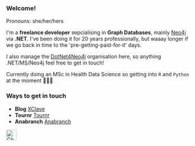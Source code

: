 ### Welcome! 

Pronouns: she/her/hers

I'm  a **freelance developer** sepcialising in **Graph Databases**, mainly [Neo4j](https://neo4j.com) via **.NET**. I've been doing it for 20 years professionally, but waaay longer if we go back in time to the 'pre-getting-paid-for-it' days.

I also manage the [DotNet4Neo4j](https://github.com/dotnet4neo4j) organisation here, so anything .NET/MS/Neo4j feel free to get in touch!

Currently doing an MSc in Health Data Science so getting into `R` and `Python` at the moment 🤷🏻‍♀️

### Ways to get in touch

* **Blog** [XClave](https://xclave.co.uk)
* **Tournr** [Tournr](https://tournr.com)
* **Anabranch** [Anabranch](https://anabranch.co.uk)

<a href="https://www.linkedin.com/in/cskardon" target="_blank"><img align="center" src="https://cdn.jsdelivr.net/npm/simple-icons@3.0.1/icons/linkedin.svg" alt="Charlotte Skardon LinkedIn" height="28" width="28" /></a>&nbsp; 


<!--
**cskardon/cskardon** is a ✨ _special_ ✨ repository because its `README.md` (this file) appears on your GitHub profile.

Here are some ideas to get you started:

- 🔭 I’m currently working on ...
- 🌱 I’m currently learning ...
- 👯 I’m looking to collaborate on ...
- 🤔 I’m looking for help with ...
- 💬 Ask me about ...
- 📫 How to reach me: ...
- 😄 Pronouns: ...
- ⚡ Fun fact: ...
-->
